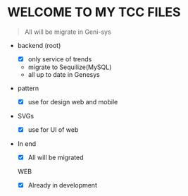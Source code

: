 # WELCOME TO MY TCC FILES

> All will be migrate in Geni-sys

- backend (root)
  - [x] only service of trends
  - migrate to Sequilize(MySQL)
  - all up to date in Genesys

- pattern
  - [x] use for design web and mobile

- SVGs
  - [x] use for UI of web
  
- In end
  - [X] All will be migrated
  
  WEB
    - [X] Already in development
